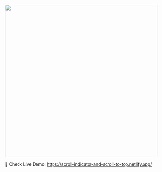 <img src="https://puu.sh/HyrmV/95c458d9d9.png" width=500 />

🔗 Check Live Demo: https://scroll-indicator-and-scroll-to-top.netlify.app/

